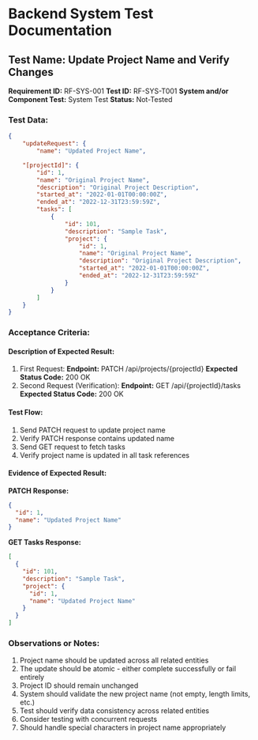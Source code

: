 # Backend System Test Documentation

## Test Name: Update Project Name and Verify Changes

**Requirement ID:** RF-SYS-001
**Test ID:** RF-SYS-T001
**System and/or Component Test:** System Test
**Status:** Not-Tested

### Test Data:

```json
{
    "updateRequest": {
        "name": "Updated Project Name",

    "[projectId]": {
        "id": 1,
        "name": "Original Project Name",
        "description": "Original Project Description",
        "started_at": "2022-01-01T00:00:00Z",
        "ended_at": "2022-12-31T23:59:59Z",
        "tasks": [
            {
                "id": 101,
                "description": "Sample Task",
                "project": {
                    "id": 1,
                    "name": "Original Project Name",
                    "description": "Original Project Description",
                    "started_at": "2022-01-01T00:00:00Z",
                    "ended_at": "2022-12-31T23:59:59Z"
                }
            }
        ]
    }
}
```

### Acceptance Criteria:

#### Description of Expected Result:

1. First Request:
   **Endpoint:** PATCH /api/projects/{projectId}
   **Expected Status Code:** 200 OK
2. Second Request (Verification):
   **Endpoint:** GET /api/{projectId}/tasks
   **Expected Status Code:** 200 OK

#### Test Flow:

1. Send PATCH request to update project name
2. Verify PATCH response contains updated name
3. Send GET request to fetch tasks
4. Verify project name is updated in all task references

#### Evidence of Expected Result:

**PATCH Response:**

```json
{
  "id": 1,
  "name": "Updated Project Name"
}
```

**GET Tasks Response:**

```json
[
  {
    "id": 101,
    "description": "Sample Task",
    "project": {
      "id": 1,
      "name": "Updated Project Name"
    }
  }
]
```

### Observations or Notes:

1. Project name should be updated across all related entities
2. The update should be atomic - either complete successfully or fail entirely
3. Project ID should remain unchanged
4. System should validate the new project name (not empty, length limits, etc.)
5. Test should verify data consistency across related entities
6. Consider testing with concurrent requests
7. Should handle special characters in project name appropriately
